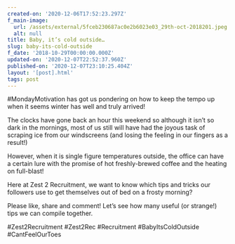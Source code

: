 ```yaml
---
created-on: '2020-12-06T17:52:23.297Z'
f_main-image:
  url: /assets/external/5fceb230687ac0e2b6023e03_29th-oct-2018201.jpeg
  alt: null
title: Baby, it’s cold outside…
slug: baby-its-cold-outside
f_date: '2018-10-29T00:00:00.000Z'
updated-on: '2020-12-07T22:52:37.960Z'
published-on: '2020-12-07T23:10:25.404Z'
layout: '[post].html'
tags: post
---
```


#MondayMotivation has got us pondering on how to keep the tempo up when it seems winter has well and truly arrived!

The clocks have gone back an hour this weekend so although it isn’t so dark in the mornings, most of us still will have had the joyous task of scraping ice from our windscreens (and losing the feeling in our fingers as a result!)

However, when it is single figure temperatures outside, the office can have a certain lure with the promise of hot freshly-brewed coffee and the heating on full-blast!

Here at Zest 2 Recruitment, we want to know which tips and tricks our followers use to get themselves out of bed on a frosty morning?

Please like, share and comment! Let’s see how many useful (or strange!) tips we can compile together.

#Zest2Recruitment #Zest2Rec #Recruitment #BabyItsColdOutside #CantFeelOurToes
